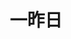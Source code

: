 ---
title: 一昨日
description: 前天
kana: おととい
pronunciation: ototoi
tone: ③
type: 名词
pubDate: 2024-08-19 00:00:34
lessonIndex: 4
---